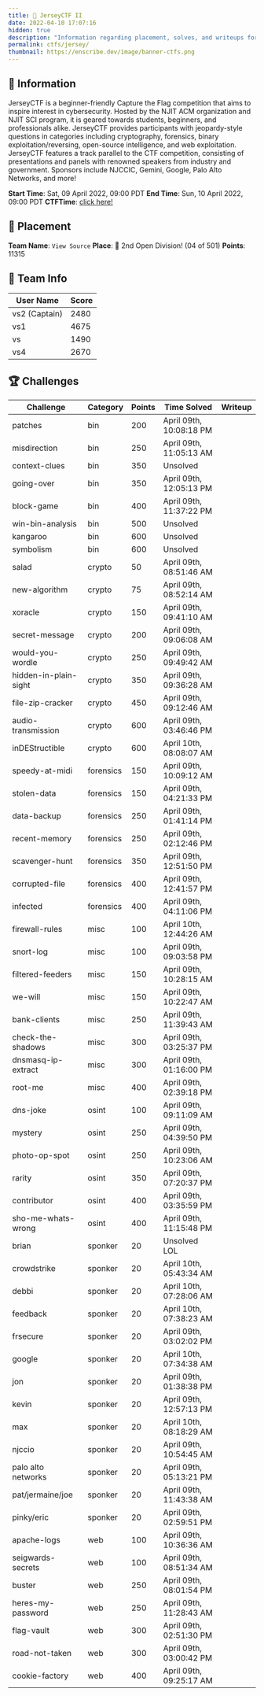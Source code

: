 ```yaml
---
title: 🔐 JerseyCTF II
date: 2022-04-10 17:07:16
hidden: true
description: "Information regarding placement, solves, and writeups for JerseyCTF II."
permalink: ctfs/jersey/
thumbnail: https://enscribe.dev/image/banner-ctfs.png
---
```

## 📜 Information

JerseyCTF is a beginner-friendly Capture the Flag competition that aims to inspire interest in cybersecurity. Hosted by the NJIT ACM organization and NJIT SCI program, it is geared towards students, beginners, and professionals alike. JerseyCTF provides participants with jeopardy-style questions in categories including cryptography, forensics, binary exploitation/reversing, open-source intelligence, and web exploitation. JerseyCTF features a track parallel to the CTF competition, consisting of presentations and panels with renowned speakers from industry and government. Sponsors include NJCCIC, Gemini, Google, Palo Alto Networks, and more!

**Start Time**: Sat, 09 April 2022, 09:00 PDT
**End Time**: Sun, 10 April 2022, 09:00 PDT
**CTFTime**: [click here!](https://ctftime.org/event/1590/)

## 🥇 Placement

**Team Name**: `View Source`
**Place**: 🥈 2nd Open Division! (04 of 501)
**Points**: 11315

## 👥 Team Info

| User Name     | Score |
|---------------|-------|
| vs2 (Captain) | 2480  |
| vs1           | 4675  |
| vs            | 1490  |
| vs4           | 2670  |

## 🏆 Challenges

|Challenge            |Category |Points|Time Solved             |Writeup|
|---------------------|---------|------|------------------------|-------|
|patches              |bin      |200   |April 09th, 10:08:18 PM |       |
|misdirection         |bin      |250   |April 09th, 11:05:13 AM |       |
|context-clues        |bin      |350   |Unsolved                |       |
|going-over           |bin      |350   |April 09th, 12:05:13 PM |       |
|block-game           |bin      |400   |April 09th, 11:37:22 PM |       |
|win-bin-analysis     |bin      |500   |Unsolved                |       |
|kangaroo             |bin      |600   |Unsolved                |       |
|symbolism            |bin      |600   |Unsolved                |       |
|salad                |crypto   |50    |April 09th, 08:51:46 AM |       |
|new-algorithm        |crypto   |75    |April 09th, 08:52:14 AM |       |
|xoracle              |crypto   |150   |April 09th, 09:41:10 AM |       |
|secret-message       |crypto   |200   |April 09th, 09:06:08 AM |       |
|would-you-wordle     |crypto   |250   |April 09th, 09:49:42 AM |       |
|hidden-in-plain-sight|crypto   |350   |April 09th, 09:36:28 AM |       |
|file-zip-cracker     |crypto   |450   |April 09th, 09:12:46 AM |       |
|audio-transmission   |crypto   |600   |April 09th, 03:46:46 PM |       |
|inDEStructible       |crypto   |600   |April 10th, 08:08:07 AM |       |
|speedy-at-midi       |forensics|150   |April 09th, 10:09:12 AM |       |
|stolen-data          |forensics|150   |April 09th, 04:21:33 PM |       |
|data-backup          |forensics|250   |April 09th, 01:41:14 PM |       |
|recent-memory        |forensics|250   |April 09th, 02:12:46 PM |       |
|scavenger-hunt       |forensics|350   |April 09th, 12:51:50 PM |       |
|corrupted-file       |forensics|400   |April 09th, 12:41:57 PM |       |
|infected             |forensics|400   |April 09th, 04:11:06 PM |       |
|firewall-rules       |misc     |100   |April 10th, 12:44:26 AM |       |
|snort-log            |misc     |100   |April 09th, 09:03:58 PM |       |
|filtered-feeders     |misc     |150   |April 09th, 10:28:15 AM |       |
|we-will              |misc     |150   |April 09th, 10:22:47 AM |       |
|bank-clients         |misc     |250   |April 09th, 11:39:43 AM |       |
|check-the-shadows    |misc     |300   |April 09th, 03:25:37 PM |       |
|dnsmasq-ip-extract   |misc     |300   |April 09th, 01:16:00 PM |       |
|root-me              |misc     |400   |April 09th, 02:39:18 PM |       |
|dns-joke             |osint    |100   |April 09th, 09:11:09 AM |       |
|mystery              |osint    |250   |April 09th, 04:39:50 PM |       |
|photo-op-spot        |osint    |250   |April 09th, 10:23:06 AM |       |
|rarity               |osint    |350   |April 09th, 07:20:37 PM |       |
|contributor          |osint    |400   |April 09th, 03:35:59 PM |       |
|sho-me-whats-wrong   |osint    |400   |April 09th, 11:15:48 PM |       |
|brian                |sponker  |20    |Unsolved LOL            |       |
|crowdstrike          |sponker  |20    |April 10th, 05:43:34 AM |       |
|debbi                |sponker  |20    |April 10th, 07:28:06 AM |       |
|feedback             |sponker  |20    |April 10th, 07:38:23 AM |       |
|frsecure             |sponker  |20    |April 09th, 03:02:02 PM |       |
|google               |sponker  |20    |April 10th, 07:34:38 AM |       |
|jon                  |sponker  |20    |April 09th, 01:38:38 PM |       |
|kevin                |sponker  |20    |April 09th, 12:57:13 PM |       |
|max                  |sponker  |20    |April 10th, 08:18:29 AM |       |
|njccio               |sponker  |20    |April 09th, 10:54:45 AM |       |
|palo alto networks   |sponker  |20    |April 09th, 05:13:21 PM |       |
|pat/jermaine/joe     |sponker  |20    |April 09th, 11:43:38 AM |       |
|pinky/eric           |sponker  |20    |April 09th, 02:59:51 PM |       |
|apache-logs          |web      |100   |April 09th, 10:36:36 AM |       |
|seigwards-secrets    |web      |100   |April 09th, 08:51:34 AM |       |
|buster               |web      |250   |April 09th, 08:01:54 PM |       |
|heres-my-password    |web      |250   |April 09th, 11:28:43 AM |       |
|flag-vault           |web      |300   |April 09th, 02:51:30 PM |       |
|road-not-taken       |web      |300   |April 09th, 03:00:42 PM |       |
|cookie-factory       |web      |400   |April 09th, 09:25:17 AM |       |
